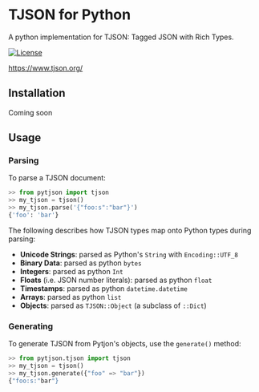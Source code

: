 # TJSON for Python

A python implementation for TJSON: Tagged JSON with Rich Types.

[![License](https://img.shields.io/badge/license-MIT-blue.svg)](https://raw.githubusercontent.com/anupsv/tjson-Python/master/LICENSE)

https://www.tjson.org/

## Installation

Coming soon

## Usage

### Parsing

To parse a TJSON document:

```python
>> from pytjson import tjson
>> my_tjson = tjson()
>> my_tjson.parse('{"foo:s":"bar"}')
{'foo': 'bar'}
```
The following describes how TJSON types map onto Python types during parsing:

 * **Unicode Strings**: parsed as Python's `String` with `Encoding::UTF_8`
 * **Binary Data**: parsed as python `bytes`
 * **Integers**: parsed as python `Int`
 * **Floats** (i.e. JSON number literals): parsed as python `float`
 * **Timestamps**: parsed as python `datetime.datetime`
 * **Arrays**: parsed as python `list`
 * **Objects**: parsed as `TJSON::Object` (a subclass of `::Dict`)
 
 ### Generating

To generate TJSON from Pytjon's objects, use the `generate()` method:

```python
>> from pytjson.tjson import tjson
>> my_tjson = tjson()
>> my_tjson.generate({"foo" => "bar"})
{"foo:s:"bar"}
```
